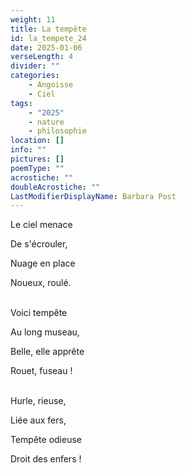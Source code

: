 ```yaml
---
weight: 11
title: La tempête
id: la_tempete_24
date: 2025-01-06
verseLength: 4
divider: ""
categories:
    - Angoisse
    - Ciel
tags:
    - "2025"
    - nature
    - philosophie
location: []
info: ""
pictures: []
poemType: ""
acrostiche: ""
doubleAcrostiche: ""
LastModifierDisplayName: Barbara Post
---
```

Le ciel menace

De s'écrouler,

Nuage en place

Noueux, roulé.

 \
Voici tempête

Au long museau,

Belle, elle apprête

Rouet, fuseau !

 \
Hurle, rieuse,

Liée aux fers,

Tempête odieuse

Droit des enfers !
